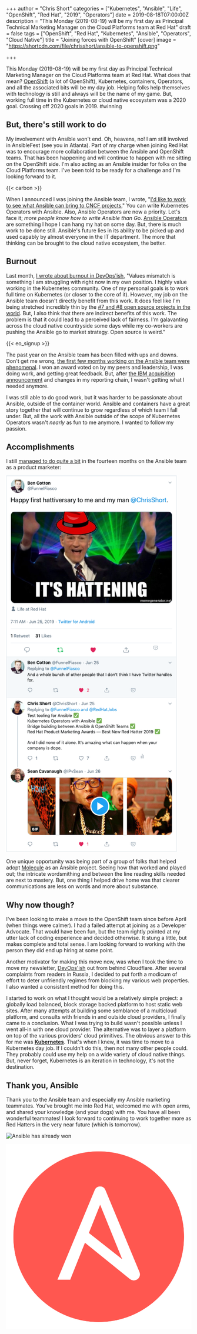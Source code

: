 +++
author = "Chris Short"
categories = ["Kubernetes", "Ansible", "Life", "OpenShift", "Red Hat", "2019", "Operators"]
date = 2019-08-18T07:00:00Z
description = "This Monday (2019-08-19) will be my first day as Principal Technical Marketing Manager on the Cloud Platforms team at Red Hat"
draft = false
tags = ["OpenShift", "Red Hat", "Kubernetes", "Ansible", "Operators", "Cloud Native"]
title = "Joining forces with OpenShift"
[cover]
image = "https://shortcdn.com/file/chrisshort/ansible-to-openshift.png"

+++

This Monday (2019-08-19) will be my first day as Principal Technical Marketing Manager on the Cloud Platforms team at Red Hat. What does that mean? [OpenShift](https://www.openshift.com/) (a lot of OpenShift), Kubernetes, containers, Operators, and all the associated bits will be my day job. Helping folks help themselves with technology is still and always will be the name of my game. But, working full time in the Kubernetes or cloud native ecosystem was a 2020 goal. Crossing off 2020 goals in 2019. #winning

## But, there's still work to do

My involvement with Ansible won't end. Oh, heavens, no! I am still involved in AnsibleFest (see you in Atlanta).  Part of my charge when joining Red Hat was to encourage more collaboration between the Ansible and OpenShift teams. That has been happening and will continue to happen with me sitting on the OpenShift side. I'm also acting as an Ansible insider for folks on the Cloud Platforms team. I've been told to be ready for a challenge and I'm looking forward to it.

{{< carbon >}}

When I announced I was joining the Ansible team, I wrote, "[I'd like to work to see what Ansible can bring to CNCF projects.](/joining-ansible-team-at-red-hat/)" You can write Kubernetes Operators with Ansible. Also, Ansible Operators are now a priority. Let's face it; *more people know how to write Ansible than Go*. [Ansible Operators](https://ansible.com/operators/) are something I hope I can hang my hat on some day. But, there is much work to be done still. Ansible's future lies in its ability to be picked up and used capably by almost everyone in the IT department. The more that thinking can be brought to the cloud native ecosystem, the better.

## Burnout

Last month, [I wrote about burnout in DevOps'ish](https://devopsish.com/137/), "Values mismatch is something I am struggling with right now in my own position. I highly value working in the Kubernetes community. One of my personal goals is to work full time on Kubernetes (or closer to the core of it). However, my job on the Ansible team doesn't directly benefit from this work. It does feel like I'm being stretched incredibly thin by the [#7 and #8 open source projects in the world](https://octoverse.github.com/). But, I also think that there are indirect benefits of this work. The problem is that it could lead to a perceived lack of fairness. I'm galavanting across the cloud native countryside some days while my co-workers are pushing the Ansible go to market strategy. Open source is weird."

{{< eo_signup >}}

The past year on the Ansible team has been filled with ups and downs. Don't get me wrong, [the first few months working on the Ansible team were phenomenal](/the-importance-of-psychological-safety/). I won an award voted on by my peers and leadership, I was doing work, and getting great feedback. But, after [the IBM acquisition announcement](/one-fish-two-fish-blue-fish-sporting-new-red-hat/) and changes in my reporting chain, I wasn't getting what I needed anymore.

I was still able to do good work, but it was harder to be passionate about Ansible, outside of the container world. Ansible and containers have a great story together that will continue to grow regardless of which team I fall under. But, all the work with Ansible outside of the scope of Kubernetes Operators wasn't *nearly* as fun to me anymore. I wanted to follow my passion.

## Accomplishments

I still [managed to do quite a bit](/resume/) in the fourteen months on the Ansible team as a product marketer:

[![Twitter thread on Ben Cotton and I's One Year Red Hat Anniversaries](red-hat-anniversary-tweet.png#center)](https://twitter.com/FunnelFiasco/status/1143476930425102336)

One unique opportunity was being part of a group of folks that helped adopt [Molecule](https://github.com/ansible/molecule) as an Ansible project. Seeing how that worked and played out; the intricate wordsmithing and between the line reading skills needed are next to mastery. But, one thing I helped drive home was that clearer communications are less on words and more about substance.

## Why now though?

I've been looking to make a move to the OpenShift team since before April (when things were calmer). I had a failed attempt at joining as a Developer Advocate. That would have been fun, but the team rightly pointed at my utter lack of coding experience and decided otherwise. It stung a little, but makes complete and total sense. I am looking forward to working with the person they did end up hiring at some point.

Another motivator for making this move now, was when I took the time to move my newsletter, [DevOps'ish](https://devopsish.com) out from behind Cloudflare. After several complaints from readers in Russia, I decided to put forth a modicum of effort to deter unfriendly regimes from blocking my various web properties. I also wanted a consistent method for doing this.

I started to work on what I thought would be a relatively simple project: a globally load balanced, block storage backed platform to host static web sites. After many attempts at building some semblance of a multicloud platform, and consults with friends in and outside cloud providers, I finally came to a conclusion. What I was trying to build wasn't possible unless I went all-in with one cloud provider. The alternative was to layer a platform on top of the various providers' cloud primitives. The obvious answer to this for me was [**Kubernetes**](/tags/kubernetes/). That's when I knew, it was time to move to a Kubernetes day job. If I couldn't do this, then not many other people could. They probably could use my help on a wide variety of cloud native things. But, never forget, Kubernetes is an iteration in technology, it's not the destination.

## Thank you, Ansible

Thank you to the Ansible team and especially my Ansible marketing teammates. You've brought me into Red Hat, welcomed me with open arms, and shared your knowledge (and your dogs) with me. You have all been wonderful teammates! I look forward to continuing to work together more as Red Hatters in the very near future (which is tomorrow).

![Ansible has already won](https://shortcdn.com/file/chrisshort/ansible-has-already-won.png#center)

[![Ansible](Ansible-Mark-Large-RGB-Mango.png#center)](https://www.ansible.com/)
